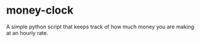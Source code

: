# money-clock
A simple python script that keeps track of how much money you are making at an hourly rate.
